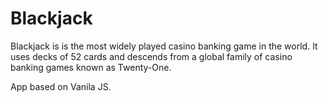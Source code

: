 # Blackjack

Blackjack is is the most widely played casino banking game in the world. It uses decks of 52 cards and descends from a global family of casino banking games known as Twenty-One. 

App based on Vanila JS. 
